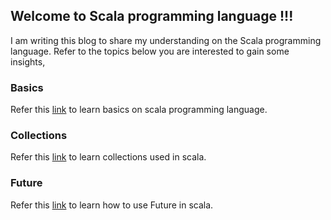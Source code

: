 ## Welcome to Scala programming language !!!

I am writing this blog to share my understanding on the Scala programming language. Refer to the topics below you are interested to gain some insights,

### Basics

Refer this [link](/basics) to learn basics on scala programming language.

### Collections

Refer this [link](https://nvenkatp.github.io/scala/collections) to learn collections used in scala.

### Future

Refer this [link](https://nvenkatp.github.io/scala/future) to learn how to use Future in scala.
